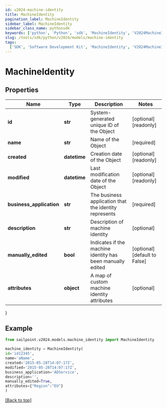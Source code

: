```yaml
---
id: v2024-machine-identity
title: MachineIdentity
pagination_label: MachineIdentity
sidebar_label: MachineIdentity
sidebar_class_name: pythonsdk
keywords: ['python', 'Python', 'sdk', 'MachineIdentity', 'V2024MachineIdentity']
slug: /tools/sdk/python/v2024/models/machine-identity
tags:
  ['SDK', 'Software Development Kit', 'MachineIdentity', 'V2024MachineIdentity']
---
```


# MachineIdentity

## Properties

| Name | Type | Description | Notes |
| --- | --- | --- | --- |
| **id** | **str** | System-generated unique ID of the Object | [optional] [readonly] |
| **name** | **str** | Name of the Object | [required] |
| **created** | **datetime** | Creation date of the Object | [optional] [readonly] |
| **modified** | **datetime** | Last modification date of the Object | [optional] [readonly] |
| **business_application** | **str** | The business application that the identity represents | [required] |
| **description** | **str** | Description of machine identity | [optional] |
| **manually_edited** | **bool** | Indicates if the machine identity has been manually edited | [optional] [default to False] |
| **attributes** | **object** | A map of custom machine identity attributes | [optional] |

}

## Example

```python
from sailpoint.v2024.models.machine_identity import MachineIdentity

machine_identity = MachineIdentity(
id='id12345',
name='aName',
created='2015-05-28T14:07:17Z',
modified='2015-05-28T14:07:17Z',
business_application='ADService',
description='',
manually_edited=True,
attributes={"Region":"EU"}
)

```

[[Back to top]](#)
